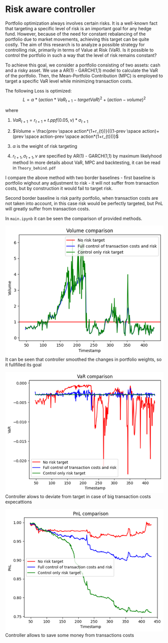 # Risk aware controller
Portfolio optimization always involves certain risks. It is a well-known fact that targeting a specific level of risk is an important goal for any hedge fund. However, because of the need for constant rebalancing of the portfolio due to market movements, achieving this target can be quite costly. The aim of this research is to analyze a possible strategy for controlling risk, primarily in terms of Value at Risk (VaR). Is it possible to control the portfolio in such a way that the level of risk remains constant?

To achieve this goal, we consider a portfolio consisting of two assets: cash and a risky asset. We use a AR(1) - GARCH(1,1) model to calculate the VaR of the portfolio. Then, the Mean-Portfolio Contribution (MPC) is employed to target a specific VaR level while minimizing transaction costs.

The following Loss is optimized:
$$L = \alpha*(action*VaR_{t+1} - target VaR)^2 +(action - volume)^2$$

where 
1) $VaR_{t+1} = r_{t+1} + t.ppf(0.05, \nu)*\sigma_{t+1}$
1) $Volume  = \frac{prev \space action*(1+r_{t})}{((1-prev \space action)+(prev \space action-prev \space action*(1+r_{t}))}$

1) $\alpha$ is the weight of risk targeting

1) $r_{t+1},\sigma_{t+1}, \nu$ are specified by AR(1) - GARCH(1,1) by maximum likelyhood method 
In more details about VaR, MPC and backtesting, it can be read in `Theory_behind.pdf`


I compare the above method with two border baselines - first baseline is portfolio wighout any adjustment to risk - it will not suffer from transaction costs, but by construction it would fail to target risk. 

Second border baseline is risk parity portfolio, when transaction costs are not taken into account, in this case risk would be perfectly targeted, but PnL will greatly suffer from transaction costs.

In `main.ipynb` it can be seen the comparison of provided methods.

![alt text](/pics/volume.png)
It can be seen that controller smoothed the changes in portfolio weights, so it fullfilled its goal

![alt text](/pics/var.png)
Controller alows to deviate from target in case of big transaction costs expecattions

![alt text](/pics/pnl.png)
Controller allows to save some money from transactions costs 

